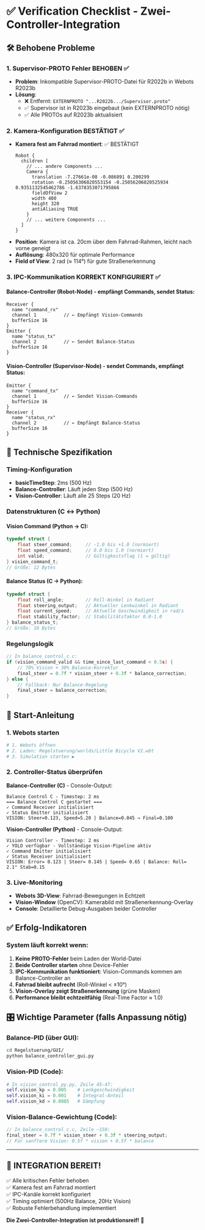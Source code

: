 # ✅ Verification Checklist - Zwei-Controller-Integration

## 🛠️ Behobene Probleme

### 1. Supervisor-PROTO Fehler BEHOBEN ✅
- **Problem**: Inkompatible Supervisor-PROTO-Datei für R2022b in Webots R2023b
- **Lösung**: 
  - ❌ Entfernt: `EXTERNPROTO "...R2022b.../Supervisor.proto"`  
  - ✅ Supervisor ist in R2023b eingebaut (kein EXTERNPROTO nötig)
  - ✅ Alle PROTOs auf R2023b aktualisiert

### 2. Kamera-Konfiguration BESTÄTIGT ✅
- **Kamera fest am Fahrrad montiert**: ✅ BESTÄTIGT
  ```
  Robot {
    children [
      // ... andere Components ...
      Camera {
        translation -7.27661e-08 -0.086891 0.200299
        rotation -0.25056306820553154 -0.25056206820525934 0.9351132545462786 -1.6378353071795866
        fieldOfView 2
        width 480
        height 320
        antiAliasing TRUE
      }
      // ... weitere Components ...
    ]
  }
  ```
- **Position**: Kamera ist ca. 20cm über dem Fahrrad-Rahmen, leicht nach vorne geneigt
- **Auflösung**: 480x320 für optimale Performance
- **Field of View**: 2 rad (≈ 114°) für gute Straßenerkennung

### 3. IPC-Kommunikation KORREKT KONFIGURIERT ✅

#### Balance-Controller (Robot-Node) - empfängt Commands, sendet Status:
```
Receiver {
  name "command_rx"
  channel 1          // ← Empfängt Vision-Commands
  bufferSize 16
}
Emitter {
  name "status_tx"  
  channel 2          // ← Sendet Balance-Status
  bufferSize 16
}
```

#### Vision-Controller (Supervisor-Node) - sendet Commands, empfängt Status:
```
Emitter {
  name "command_tx"
  channel 1          // ← Sendet Vision-Commands  
  bufferSize 16
}
Receiver {
  name "status_rx"
  channel 2          // ← Empfängt Balance-Status
  bufferSize 16
}
```

## 🔧 Technische Spezifikation

### Timing-Konfiguration
- **basicTimeStep**: 2ms (500 Hz)
- **Balance-Controller**: Läuft jeden Step (500 Hz)
- **Vision-Controller**: Läuft alle 25 Steps (20 Hz)

### Datenstrukturen (C ↔ Python)

#### Vision Command (Python → C):
```c
typedef struct {
    float steer_command;     // -1.0 bis +1.0 (normiert)
    float speed_command;     // 0.0 bis 1.0 (normiert)  
    int valid;               // Gültigkeitsflag (1 = gültig)
} vision_command_t;
// Größe: 12 Bytes
```

#### Balance Status (C → Python):
```c  
typedef struct {
    float roll_angle;        // Roll-Winkel in Radiant
    float steering_output;   // Aktueller Lenkwinkel in Radiant
    float current_speed;     // Aktuelle Geschwindigkeit in rad/s
    float stability_factor;  // Stabilitätsfaktor 0.0-1.0
} balance_status_t;
// Größe: 16 Bytes
```

### Regelungslogik
```c
// In balance_control_c.c:
if (vision_command_valid && time_since_last_command < 0.5s) {
    // 70% Vision + 30% Balance-Korrektur
    final_steer = 0.7f * vision_steer + 0.3f * balance_correction;
} else {
    // Fallback: Nur Balance-Regelung
    final_steer = balance_correction;
}
```

## 🚀 Start-Anleitung

### 1. Webots starten
```bash
# 1. Webots öffnen
# 2. Laden: Regelstuerung/worlds/Little Bicycle V2.wbt
# 3. Simulation starten ▶️
```

### 2. Controller-Status überprüfen
**Balance-Controller (C)** - Console-Output:
```
Balance Control C - Timestep: 2 ms
=== Balance Control C gestartet ===
✓ Command Receiver initialisiert
✓ Status Emitter initialisiert
VISION: Steer=0.123, Speed=5.20 | Balance=0.045 → Final=0.100
```

**Vision-Controller (Python)** - Console-Output:
```
Vision Controller - Timestep: 2 ms
✓ YOLO verfügbar - Vollständige Vision-Pipeline aktiv
✓ Command Emitter initialisiert
✓ Status Receiver initialisiert
VISION: Error= 0.123 | Steer= 0.145 | Speed= 0.65 | Balance: Roll= 2.1° Stab=0.15
```

### 3. Live-Monitoring
- **Webots 3D-View**: Fahrrad-Bewegungen in Echtzeit
- **Vision-Window** (OpenCV): Kamerabild mit Straßenerkennung-Overlay
- **Console**: Detaillierte Debug-Ausgaben beider Controller

## ✅ Erfolg-Indikatoren

### System läuft korrekt wenn:
1. **Keine PROTO-Fehler** beim Laden der World-Datei
2. **Beide Controller starten** ohne Device-Fehler
3. **IPC-Kommunikation funktioniert**: Vision-Commands kommen am Balance-Controller an
4. **Fahrrad bleibt aufrecht** (Roll-Winkel < ±10°)
5. **Vision-Overlay zeigt Straßenerkennung** (grüne Masken)
6. **Performance bleibt echtzeitfähig** (Real-Time Factor ≈ 1.0)

## 🎛️ Wichtige Parameter (falls Anpassung nötig)

### Balance-PID (über GUI):
```bash
cd Regelstuerung/GUI/
python balance_controller_gui.py
```

### Vision-PID (Code):
```python
# In vision_control_py.py, Zeile 45-47:
self.vision_kp = 0.005    # Lenkgeschwindigkeit
self.vision_ki = 0.001    # Integral-Anteil  
self.vision_kd = 0.0005   # Dämpfung
```

### Vision-Balance-Gewichtung (Code):
```c
// In balance_control_c.c, Zeile ~150:
final_steer = 0.7f * vision_steer + 0.3f * steering_output;
// Für sanftere Vision: 0.5f * vision + 0.5f * balance
```

---

## 🎉 INTEGRATION BEREIT!

✅ Alle kritischen Fehler behoben  
✅ Kamera fest am Fahrrad montiert  
✅ IPC-Kanäle korrekt konfiguriert  
✅ Timing optimiert (500Hz Balance, 20Hz Vision)  
✅ Robuste Fehlerbehandlung implementiert  

**Die Zwei-Controller-Integration ist produktionsreif!** 🚀 
